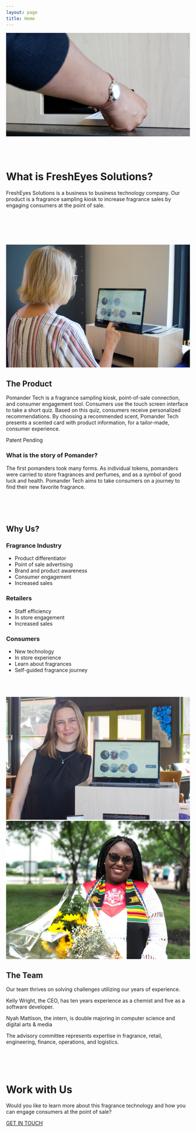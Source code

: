 ```yaml
---
layout: page
title: Home
---
```


<div class="index">
	<div class="row">
		<img
			class='index--logo'
			src="/assets/images/homeScreenSample.jpeg"
			alt='Touch screen interface selection'
		/>
	</div>
	<br/>
	<br/>
	<br/>
	<div class='container'>
		<div class="row index--slogan">
			<h1>
				What is FreshEyes Solutions?
			</h1>
		</div>
		<div class="row">
			<p>
				FreshEyes Solutions is a business to business technology company. Our product is a fragrance sampling kiosk to increase fragrance sales by engaging consumers at the point of sale.
			</p>
		</div>
	</div>
	<br/>
	<br/>
	<br/>
	<br/>
	<br/>
	<div class='row index--block'>
		<div class='col-md-6'>
			<img
				class='index--block-image'
				src="/assets/images/testUser.jpg"
				alt='User testing the kiosk'
			/>
		</div>
		<div class='col-md-6'>
			<div class='index--block-text'>
				<div class='row'>
					<h2 class='grey-header'>
						The Product
					</h2>
				</div>
				<div class='row'>
					<p>
						Pomander Tech is a fragrance sampling kiosk, point-of-sale connection, and consumer engagement tool. Consumers use the touch screen interface to take a short quiz.  Based on this quiz, consumers receive personalized recommendations. By choosing a recommended scent, Pomander Tech presents a scented card with product information, for a tailor-made, consumer experience. 
					</p>
					<p>
						Patent Pending
					</p>
				</div>
			</div>
		</div>
	</div>
	<div class="row index--block">
		<div class="col-xs-12">
			<div class="index--block-text">
				<div class="row">
					<h3 class="index--product-story">
						What is the story of Pomander?
					</h3>
				</div>
				<div class="row">
					<p>
						The first pomanders took many forms. As individual tokens, pomanders were carried to store fragrances and perfumes, and as a symbol of good luck and health. Pomander Tech aims to take consumers on a journey to find their new favorite fragrance.
					</p>
				</div>
			</div>
		</div>
	</div>
	<br/>
	<br/>
	<br/>
	<div class='row index--block'>
		<div class='index--block-text'>
			<div class='row'>
				<h2 class='orange-header index--values-header'>
					Why Us?
				</h2>
			</div>
			<div class='row'>
				<div class='col-md-4'>
					<div class='row'>
						<h3 class='index--why--subheader'>
							Fragrance Industry
						</h3>
					</div>
					<div class='row'>
						<ul>
							<li>
								Product differentiator
							</li>
							<li>
								Point of sale advertising
							</li>
							<li>
								Brand and product awareness
							</li>
							<li>
								Consumer engagement
							</li>
							<li>
								Increased sales
							</li>
						</ul>
					</div>
				</div>
				<div class='col-md-4'>
					<div class='row'>
						<h3 class='index--why--subheader'>
							Retailers
						</h3>
					</div>
					<div class='row'>
						<ul>
							<li>
								Staff efficiency
							</li>
							<li>
								In store engagement
							</li>
							<li>
								Increased sales
							</li>
						</ul>
					</div>
				</div>
				<div class='col-md-4'>
					<div class='row'>
						<h3 class='index--why--subheader'>
							Consumers
						</h3>
					</div>
					<div class='row'>
						<ul>
							<li>
								New technology
							</li>
							<li>
								In store experience
							</li>
							<li>
								Learn about fragrances
							</li>
							<li>
								Self-guided fragrance journey
							</li>
						</ul>
					</div>
				</div>
			</div>
		</div>
	</div>
	<br/>
	<br/>
	<br/>
	<div class='row index--block'>
		<div class='col-md-6'>
			<div class='row'>
				<img
					class='index--team-image'
					src="/assets/images/Kelly.jpeg"
					alt='CEO'
				/>
				<img
					class='index--team-image'
					src="/assets/images/Nyah.jpeg"
					alt='Intern'
				/>
			</div>
		</div>
		<div class='col-md-6'>
			<div class='index--block-text'>
				<div class='row'>
					<h2 class='green-header'>
						The Team
					</h2>
				</div>
				<div class='row'>
					<p>
						Our team thrives on solving challenges utilizing our years of experience.
					</p>
					<p>
						Kelly Wright, the CEO, has ten years experience as a chemist and five as a software developer.
					</p>
					<p>
						Nyah Mattison, the intern, is double majoring in computer science and digital arts &#38; media
					</p>
					<p>
						The advisory committee represents expertise in fragrance, retail, engineering, finance, operations, and logistics.
					</p>
				</div>
			</div>
		</div>
	</div>
	<br/>
	<br/>
	<br/>
	<div class='row index--block'>
		<div class='index--block-text'>
			<div class='row'>
				<h1 class='blue-header'>
					Work with Us
				</h1>
			</div>
			<div class='row'>
				<div class='col-md-10 col-md-offset-1'>
					<div class='row'>
						<p class='index--contact--p'>
							Would you like to learn more about this fragrance technology and how you can engage consumers at the point of sale?
						</p>
					</div>
					<div class='row index--contact--btn--row'>
						<a
							href="/contact"
							class='index--contact--btn'
						>
							<p class='index--contact--btn--text'>
								GET IN TOUCH
							</p>
						</a>
					</div>
				</div>
			</div>
		</div>
	</div>
</div>
